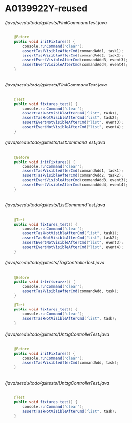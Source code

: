 # A0139922Y-reused
###### /java/seedu/todo/guitests/FindCommandTest.java
``` java
    @Before
    public void initFixtures() {
        console.runCommand("clear");
        assertTaskVisibleAfterCmd(commandAdd1, task1);
        assertTaskVisibleAfterCmd(commandAdd2, task2);
        assertEventVisibleAfterCmd(commandAdd3, event3);
        assertEventVisibleAfterCmd(commandAdd4, event4);
    }
    
```
###### /java/seedu/todo/guitests/FindCommandTest.java
``` java
    @Test
    public void fixtures_test() {
        console.runCommand("clear");
        assertTaskNotVisibleAfterCmd("list", task1);
        assertTaskNotVisibleAfterCmd("list", task2);
        assertEventNotVisibleAfterCmd("list", event3);
        assertEventNotVisibleAfterCmd("list", event4);
    }
```
###### /java/seedu/todo/guitests/ListCommandTest.java
``` java
    @Before
    public void initFixtures() {
        console.runCommand("clear");
        assertTaskVisibleAfterCmd(commandAdd1, task1);
        assertTaskVisibleAfterCmd(commandAdd2, task2);
        assertEventVisibleAfterCmd(commandAdd3, event3);
        assertEventVisibleAfterCmd(commandAdd4, event4);
    }
    
```
###### /java/seedu/todo/guitests/ListCommandTest.java
``` java
    @Test
    public void fixtures_test() {
        console.runCommand("clear");
        assertTaskNotVisibleAfterCmd("list", task1);
        assertTaskNotVisibleAfterCmd("list", task2);
        assertEventNotVisibleAfterCmd("list", event3);
        assertEventNotVisibleAfterCmd("list", event4);
    }
```
###### /java/seedu/todo/guitests/TagControllerTest.java
``` java
    @Before
    public void initFixtures() {
        console.runCommand("clear");
        assertTaskVisibleAfterCmd(commandAdd, task);
    }
    
    @Test
    public void fixtures_test() {
        console.runCommand("clear");
        assertTaskNotVisibleAfterCmd("list", task);
    }
```
###### /java/seedu/todo/guitests/UntagControllerTest.java
``` java
    @Before
    public void initFixtures() {
        console.runCommand("clear");
        assertTaskVisibleAfterCmd(commandAdd, task);
    }
    
```
###### /java/seedu/todo/guitests/UntagControllerTest.java
``` java
    @Test
    public void fixtures_test() {
        console.runCommand("clear");
        assertTaskNotVisibleAfterCmd("list", task);
    }
```
